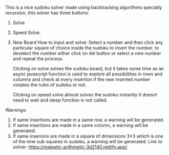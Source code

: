 This is a nice sudoku solver made using backtracking algorithms specially recursion, this solver 
has three buttons:
1. Solve
2. Speed Solve.
3. New Board
   How to input and solve:
Select a number and then click any particular square of choice inside the sudoku to insert the number, to deselect the number either click on del button or select a new number and
repeat the process.

    Clicking on solve solves the sudoku board, but it takes some time as an async javascript function is used to explore all possibilities in rows and columns
   and check at every insertion if the new inserted number violates the rules of sudoku or not.

   Clicking on speed solve almost solves the sudoku instantly it doesnt need to wait and sleep function is not called.

Warnings:
1. If same insertions are made in a same row, a warning will be generated.
2. If same insertions are made in a same column, a warning will be generated.
3. If same inserions are made in a square of dimensions 3*3 which is one of the nine sub squares in sudoku, a warning will be generated.
   Link to solver: https://majestic-arithmetic-3d2140.netlify.app/
